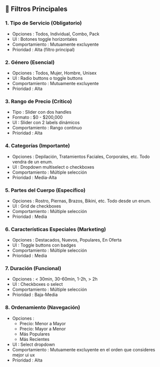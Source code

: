 ## 🎯 Filtros Principales
### 1. Tipo de Servicio (Obligatorio)
- Opciones : Todos, Individual, Combo, Pack
- UI : Botones toggle horizontales
- Comportamiento : Mutuamente excluyente
- Prioridad : Alta (filtro principal)
### 2. Género (Esencial)
- Opciones : Todos, Mujer, Hombre, Unisex
- UI : Radio buttons o toggle buttons
- Comportamiento : Mutuamente excluyente
- Prioridad : Alta
### 3. Rango de Precio (Crítico)
- Tipo : Slider con dos handles
- Formato : $0 - $200,000
- UI : Slider con 2 labels dinámicos
- Comportamiento : Rango continuo
- Prioridad : Alta
### 4. Categorías (Importante)
- Opciones : Depilación, Tratamientos Faciales, Corporales, etc. Todo vendra de un enum.
- UI : Dropdown multiselect o checkboxes
- Comportamiento : Múltiple selección
- Prioridad : Media-Alta
### 5. Partes del Cuerpo (Específico)
- Opciones : Rostro, Piernas, Brazos, Bikini, etc. Todo desde un enum.
- UI : Grid de checkboxes
- Comportamiento : Múltiple selección
- Prioridad : Media
### 6. Características Especiales (Marketing)
- Opciones : Destacados, Nuevos, Populares, En Oferta
- UI : Toggle buttons con badges
- Comportamiento : Múltiple selección
- Prioridad : Media
### 7. Duración (Funcional)
- Opciones : < 30min, 30-60min, 1-2h, > 2h
- UI : Checkboxes o select
- Comportamiento : Múltiple selección
- Prioridad : Baja-Media
### 8. Ordenamiento (Navegación)
- Opciones :
  - Precio: Menor a Mayor
  - Precio: Mayor a Menor
  - Más Populares
  - Más Recientes
- UI : Select dropdown
- Comportamiento : Mutuamente excluyente en el orden que consideres mejor ui ux
- Prioridad : Alta